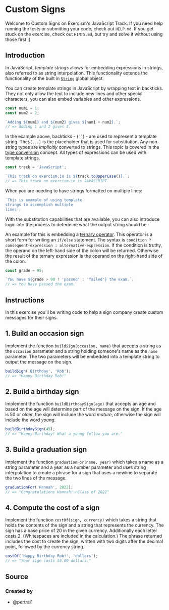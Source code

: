 # Custom Signs

Welcome to Custom Signs on Exercism's JavaScript Track.
If you need help running the tests or submitting your code, check out `HELP.md`.
If you get stuck on the exercise, check out `HINTS.md`, but try and solve it without using those first :)

## Introduction

In JavaScript, _template strings_ allows for embedding expressions in strings, also referred to as string interpolation.
This functionality extends the functionality of the built in [`String`][string-reference] global object.

You can create template strings in JavaScript by wrapping text in backticks.
They not only allow the text to include new lines and other special characters, you can also embed variables and other expressions.

```javascript
const num1 = 1;
const num2 = 2;

`Adding ${num1} and ${num2} gives ${num1 + num2}.`;
// => Adding 1 and 2 gives 3.
```

In the example above, backticks - (<code>\`\`</code>) - are used to represent a template string. The`${...}` is the placeholder that is used for substitution.
Any non-string types are _implicitly_ converted to strings.
This topic is covered in the [type conversion][type-conversion-concept] concept.
All types of expressions can be used with template strings.

```javascript
const track = 'JavaScript';

`This track on exercism.io is ${track.toUpperCase()}.`;
// => This track on exercism.io is JAVASCRIPT.
```

When you are needing to have strings formatted on multiple lines:

```javascript
`This is example of using template
strings to accomplish multiple
lines`;
```

With the substitution capabilities that are available, you can also introduce logic into the process to determine what the output string should be.

An example for this is embedding a [ternary operator][ternary-operator].
This operator is a short form for writing an `if/else` statement.
The syntax is `condition ? consequent-expression : alternative-expression`.
If the condition is truthy, the operand on the left-hand side of the colon will be returned.
Otherwise the result of the ternary expression is the operand on the right-hand side of the colon.

```javascript
const grade = 95;

`You have ${grade > 90 ? 'passed' : 'failed'} the exam.`;
// => You have passed the exam.
```

[string-reference]: https://developer.mozilla.org/en-US/docs/Web/JavaScript/Reference/Global_Objects/String
[type-conversion-concept]: /tracks/javascript/concepts/type-conversion
[ternary-operator]: https://developer.mozilla.org/en-US/docs/Web/JavaScript/Reference/Operators/Conditional_Operator

## Instructions

In this exercise you'll be writing code to help a sign company create custom messages for their signs.

## 1. Build an occasion sign

Implement the function `buildSign(occasion, name)` that accepts a string as the `occasion` parameter and a string holding someone's name as the `name` parameter. The two parameters will be embedded into a template string to output the message on the sign.

```javascript
buildSign('Birthday', 'Rob');
// => "Happy Birthday Rob!"
```

## 2. Build a birthday sign

Implement the function `buildBirthdaySign(age)` that accepts an age and based on the age will determine part of the message on the sign. If the age is 50 or older, the sign will include the word _mature_, otherwise the sign will include the word _young_.

```javascript
buildBirthdaySign(45);
// => "Happy Birthday! What a young fellow you are."
```

## 3. Build a graduation sign

Implement the function `graduationFor(name, year)` which takes a name as a string parameter and a year as a number parameter and uses string interpolation to create a phrase for a sign that uses a newline to separate the two lines of the message.

```javascript
graduationFor('Hannah', 2022);
// => "Congratulations Hannah!\nClass of 2022"
```

## 4. Compute the cost of a sign

Implement the function `costOf(sign, currency)` which takes a string that holds the contents of the sign and a string that represents the currency.
The sign has a base price of 20 in the given currency. Additionally each letter costs 2. (Whitespaces are included in the calculation.)
The phrase returned includes the cost to create the sign, written with two digits after the decimal point, followed by the currency string.

```javascript
costOf('Happy Birthday Rob!', 'dollars');
// => "Your sign costs 58.00 dollars."
```

## Source

### Created by

- @pertrai1